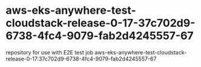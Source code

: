 # aws-eks-anywhere-test-cloudstack-release-0-17-37c702d9-6738-4fc4-9079-fab2d4245557-67
repository for use with E2E test job aws-eks-anywhere-test-cloudstack-release-0-17:37c702d9-6738-4fc4-9079-fab2d4245557-67
